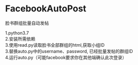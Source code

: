 # FacebookAutoPost
脸书群组批量自动发帖

1.python3.7  
2.安装所需依赖  
3.使用read.py读取脸书全部群组的html,获取小组ID  
3.替换auto.py中的username、password, 已经批量发帖的群组ID  
4.运行auto.py（可能facebook要求你在其他端确认此次登录）
